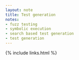 ```yaml
---
layout: note
title: Test generation
notes:
- fuzz testing
- symbolic execution
- search based test generation
- test generation
---
```



{% include links.html %}
